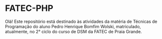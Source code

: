 # FATEC-PHP

Olá! Este repositório está destinado às atividades da matéria de Técnicas de Programação do aluno Pedro Henrique Bomfim Wolski, matriculado, atualmente, no 2° ciclo do curso de DSM da FATEC de Praia Grande.
